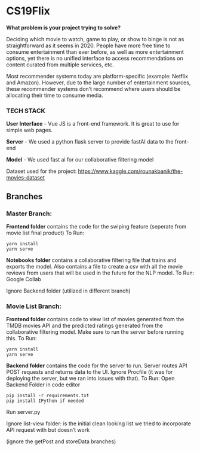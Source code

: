 # CS19Flix
**What problem is your project trying to solve?**

Deciding which movie to watch, game to play, or show to binge is not as straightforward as it seems in 2020. People have more free time to consume entertainment than ever before, as well as more entertainment options, yet there is no unified interface to access recommendations on content curated from multiple services, etc.

Most recommender systems today are platform-specific (example: Netflix and Amazon). However, due to the large number of entertainment sources, these recommender systems don’t recommend where users should be allocating their time to consume media.

### TECH STACK
**User Interface** - Vue JS is a front-end framework. It is great to use for simple web pages.

**Server** - We used a python flask server to provide fastAI data to the front-end

**Model** - We used fast ai for our collaborative filtering model

Dataset used for the project: https://www.kaggle.com/rounakbanik/the-movies-dataset

## Branches

### Master Branch: 

**Frontend folder** contains the code for the swiping feature (seperate from movie list final product)
To Run:
```
yarn install
yarn serve
```

**Notebooks folder** contains a collaborative filtering file that trains and exports the model. Also contains a file to create a csv with all the movie reviews from users that will be used in the future for the NLP model. 
To Run: Google Collab

Ignore Backend folder (utilized in different branch)


### Movie List Branch:
**Frontend folder** contains code to view list of movies generated from the TMDB movies API and the predicted ratings generated from the collaborative filtering model.
Make sure to run the server before running this.
To Run: 
```
yarn install
yarn serve
```


**Backend folder** contains the code for the server to run. Server routes API POST requests and returns data to the UI.
Ignore Procfile (it was for deploying the server, but we ran into issues with that).
To Run: 
Open Backend Folder in code editor
```
pip install -r requirements.txt
pip install IPython if needed
```
Run server.py

Ignore list-view folder: is the initial clean looking list we tried to incorporate API request with but doesn’t work

(ignore the getPost and storeData branches)


